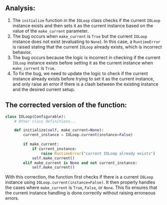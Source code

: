 ## Analysis:
1. The `initialize` function in the `IOLoop` class checks if the current `IOLoop` instance exists and then sets it as the current instance based on the value of the `make_current` parameter.
2. The bug occurs when `make_current` is `True` but the current `IOLoop` instance does not exist (evaluating to `None`). In this case, a `RuntimeError` is raised stating that the current `IOLoop` already exists, which is incorrect behavior.
3. The bug occurs because the logic is incorrect in checking if the current `IOLoop` instance exists before setting it as the current instance when `make_current` is `True`.
4. To fix the bug, we need to update the logic to check if the current instance already exists before trying to set it as the current instance, and only raise an error if there is a clash between the existing instance and the desired current setup.

## The corrected version of the function:

```python
class IOLoop(Configurable):
    # Other class definitions...

    def initialize(self, make_current=None):
        current_instance = IOLoop.current(instance=False)
        
        if make_current:
            if current_instance:
                raise RuntimeError("current IOLoop already exists")
            self.make_current()
        elif make_current is None and not current_instance:
            self.make_current()
```

With this correction, the function first checks if there is a current `IOLoop` instance using `IOLoop.current(instance=False)`. It then properly handles the cases where `make_current` is `True`, `False`, or `None`. This fix ensures that the current instance handling is done correctly without raising erroneous errors.